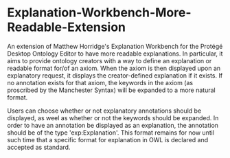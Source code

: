 Explanation-Workbench-More-Readable-Extension
=====================

An extension of Matthew Horridge's Explanation Workbench for the Protégé Desktop Ontology Editor to have more readable explanations. In particular, it aims to provide ontology creators with a way to define an explanation or readable format for/of an axiom. When the axiom is then displayed upon an explanatory request, it displays the creator-defined explanation if it exists. If no annotation exists for that axiom, the keywords in the axiom (as proscribed by the Manchester Syntax) will be expanded to a more natural format.

Users can choose whether or not explanatory annotations should be displayed, as weel as whether or not the keywords should be expanded. In order to have an annotation be displayed as an explanation, the annotation should be of the type 'exp:Explanation'. This format remains for now until such time that a specific format for explanation in OWL is declared and accepted as standard.
